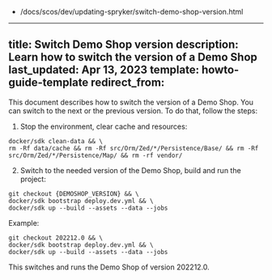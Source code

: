   - /docs/scos/dev/updating-spryker/switch-demo-shop-version.html
---
title: Switch Demo Shop version
description: Learn how to switch the version of a Demo Shop
last_updated: Apr 13, 2023
template: howto-guide-template
redirect_from:
---

This document describes how to switch the version of a Demo Shop. You can switch to the next or the previous version. To do that, follow the steps:


1. Stop the environment, clear cache and resources:
```shell
docker/sdk clean-data && \
rm -Rf data/cache && rm -Rf src/Orm/Zed/*/Persistence/Base/ && rm -Rf src/Orm/Zed/*/Persistence/Map/ && rm -rf vendor/
```

2. Switch to the needed version of the Demo Shop, build and run the project:

```shell
git checkout {DEMOSHOP_VERSION} && \
docker/sdk bootstrap deploy.dev.yml && \
docker/sdk up --build --assets --data --jobs
```

Example:

```shell
git checkout 202212.0 && \
docker/sdk bootstrap deploy.dev.yml && \
docker/sdk up --build --assets --data --jobs
```

This switches and runs the Demo Shop of version 202212.0.

